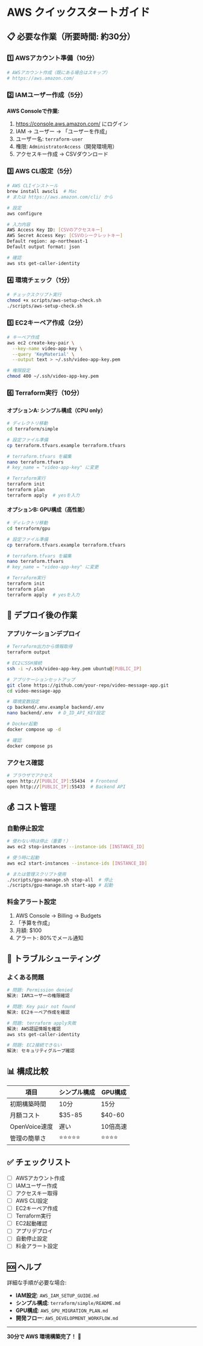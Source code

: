# AWS クイックスタートガイド

## 📋 必要な作業（所要時間: 約30分）

### 1️⃣ AWSアカウント準備（10分）

```bash
# AWSアカウント作成（既にある場合はスキップ）
# https://aws.amazon.com/
```

### 2️⃣ IAMユーザー作成（5分）

**AWS Consoleで作業:**

1. https://console.aws.amazon.com/ にログイン
2. IAM → ユーザー → 「ユーザーを作成」
3. ユーザー名: `terraform-user`
4. 権限: `AdministratorAccess`（開発環境用）
5. アクセスキー作成 → CSVダウンロード

### 3️⃣ AWS CLI設定（5分）

```bash
# AWS CLIインストール
brew install awscli  # Mac
# または https://aws.amazon.com/cli/ から

# 設定
aws configure

# 入力内容
AWS Access Key ID: [CSVのアクセスキー]
AWS Secret Access Key: [CSVのシークレットキー]
Default region: ap-northeast-1
Default output format: json

# 確認
aws sts get-caller-identity
```

### 4️⃣ 環境チェック（1分）

```bash
# チェックスクリプト実行
chmod +x scripts/aws-setup-check.sh
./scripts/aws-setup-check.sh
```

### 5️⃣ EC2キーペア作成（2分）

```bash
# キーペア作成
aws ec2 create-key-pair \
  --key-name video-app-key \
  --query 'KeyMaterial' \
  --output text > ~/.ssh/video-app-key.pem

# 権限設定
chmod 400 ~/.ssh/video-app-key.pem
```

### 6️⃣ Terraform実行（10分）

#### オプションA: シンプル構成（CPU only）

```bash
# ディレクトリ移動
cd terraform/simple

# 設定ファイル準備
cp terraform.tfvars.example terraform.tfvars

# terraform.tfvars を編集
nano terraform.tfvars
# key_name = "video-app-key" に変更

# Terraform実行
terraform init
terraform plan
terraform apply  # yesを入力
```

#### オプションB: GPU構成（高性能）

```bash
# ディレクトリ移動
cd terraform/gpu

# 設定ファイル準備
cp terraform.tfvars.example terraform.tfvars

# terraform.tfvars を編集
nano terraform.tfvars
# key_name = "video-app-key" に変更

# Terraform実行
terraform init
terraform plan
terraform apply  # yesを入力
```

## 🚀 デプロイ後の作業

### アプリケーションデプロイ

```bash
# Terraform出力から情報取得
terraform output

# EC2にSSH接続
ssh -i ~/.ssh/video-app-key.pem ubuntu@[PUBLIC_IP]

# アプリケーションセットアップ
git clone https://github.com/your-repo/video-message-app.git
cd video-message-app

# 環境変数設定
cp backend/.env.example backend/.env
nano backend/.env  # D_ID_API_KEY設定

# Docker起動
docker compose up -d

# 確認
docker compose ps
```

### アクセス確認

```bash
# ブラウザでアクセス
open http://[PUBLIC_IP]:55434  # Frontend
open http://[PUBLIC_IP]:55433  # Backend API
```

## 💰 コスト管理

### 自動停止設定

```bash
# 使わない時は停止（重要！）
aws ec2 stop-instances --instance-ids [INSTANCE_ID]

# 使う時に起動
aws ec2 start-instances --instance-ids [INSTANCE_ID]

# または管理スクリプト使用
./scripts/gpu-manage.sh stop-all  # 停止
./scripts/gpu-manage.sh start-app # 起動
```

### 料金アラート設定

1. AWS Console → Billing → Budgets
2. 「予算を作成」
3. 月額: $100
4. アラート: 80%でメール通知

## 🔧 トラブルシューティング

### よくある問題

```bash
# 問題: Permission denied
解決: IAMユーザーの権限確認

# 問題: Key pair not found
解決: EC2キーペア作成を確認

# 問題: terraform apply失敗
解決: AWS認証情報を確認
aws sts get-caller-identity

# 問題: EC2接続できない
解決: セキュリティグループ確認
```

## 📊 構成比較

| 項目 | シンプル構成 | GPU構成 |
|------|------------|---------|
| 初期構築時間 | 10分 | 15分 |
| 月額コスト | $35-85 | $40-60 |
| OpenVoice速度 | 遅い | 10倍高速 |
| 管理の簡単さ | ⭐⭐⭐⭐⭐ | ⭐⭐⭐⭐ |

## ✅ チェックリスト

- [ ] AWSアカウント作成
- [ ] IAMユーザー作成
- [ ] アクセスキー取得
- [ ] AWS CLI設定
- [ ] EC2キーペア作成
- [ ] Terraform実行
- [ ] EC2起動確認
- [ ] アプリデプロイ
- [ ] 自動停止設定
- [ ] 料金アラート設定

## 🆘 ヘルプ

詳細な手順が必要な場合:

- **IAM設定**: `AWS_IAM_SETUP_GUIDE.md`
- **シンプル構成**: `terraform/simple/README.md`
- **GPU構成**: `AWS_GPU_MIGRATION_PLAN.md`
- **開発フロー**: `AWS_DEVELOPMENT_WORKFLOW.md`

---

**30分で AWS 環境構築完了！** 🎉